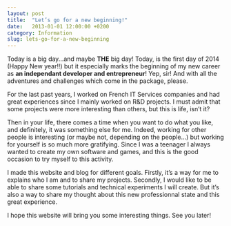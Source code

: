 ```yaml
---
layout: post
title:  "Let’s go for a new beginning!"
date:   2013-01-01 12:00:00 +0200
category: Information
slug: lets-go-for-a-new-beginning
---
```


Today is a big day...and maybe **THE** big day! Today, is the first day of 2014 (Happy New year!!) but it especially marks the beginning of my new career as **an independant developer and entrepreneur**! Yep, sir! And with all the adventures and challenges which come in the package, please.

For the last past years, I worked on French IT Services companies and had great experiences since I mainly worked on R&D projects. I must admit that some projects were more interesting than others, but this is life, isn’t it?

Then in your life,  there comes a time when you want to do what you like, and definitely, it was something else for me. Indeed, working for other people is interesting (or maybe not, depending on the people...) but working for yourself is so much more gratifying. Since I was a teenager I always wanted to create my own software and games, and this is the good occasion to try myself to this activity.

I made this website and blog for different goals. Firstly, it’s a way for me to explains who I am and to share my projects. Secondly, I would like to be able to share some tutorials and technical experiments I will create. But it’s also a way to share my thought about this new professionnal state and this great experience.

I hope this website will bring you some interesting things. See you later!
